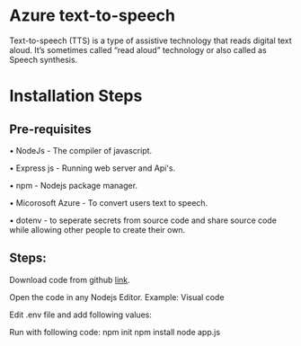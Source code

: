# Azure text-to-speech

Text-to-speech (TTS) is a type of assistive technology that reads digital text aloud. It’s sometimes called “read aloud” technology or also called as Speech synthesis.


# Installation Steps

## Pre-requisites

•	NodeJs - The compiler of javascript.

•	Express js - Running web server and Api's.

•	npm - Nodejs package manager.

•	Micorosoft Azure - To convert users text to speech.

•	dotenv - to seperate secrets from source code and share source code while allowing other people to create their own.

## Steps:

Download code from github [link](https://github.com/ChandanAnanth/ITIS-6177-SystemIntegration-FinalProject-TextToSpeech.git).

Open the code in any Nodejs Editor. Example: Visual code

Edit .env file and add following values:

Run with following code:
npm init
npm install
node app.js

